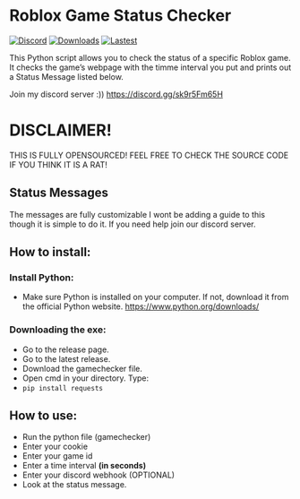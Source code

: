 # Roblox Game Status Checker
[![Discord](https://img.shields.io/discord/1266764255743447121?label=Discord&logo=discord)](https://discord.gg/sk9r5Fm65H)
[![Downloads](https://img.shields.io/github/downloads/kokkoyesyes123/Roblox-Game-Status-Checker/total?color=brightgreen)](https://github.com/kokkoyesyes123/Roblox-Game-Status-Checker/releases/latest)
[![Lastest](https://img.shields.io/github/v/release/kokkoyesyes123/Roblox-Game-Status-Checker?color=orange)](https://github.com/kokkoyesyes123/Roblox-Game-Status-Checker/releases/latest)

This Python script allows you to check the status of a specific Roblox game. It checks the game’s webpage with the timme interval you put and prints out a Status Message listed below.

Join my discord server :))
https://discord.gg/sk9r5Fm65H

# DISCLAIMER!
THIS IS FULLY OPENSOURCED! 
FEEL FREE TO CHECK THE SOURCE CODE IF YOU THINK IT IS A RAT!

## Status Messages
The messages are fully customizable I wont be adding a guide to this though it is simple to do it. If you need help join our discord server.

## How to install:

### Install Python:
- Make sure Python is installed on your computer. If not, download it from the official Python website.
https://www.python.org/downloads/

### Downloading the exe:
- Go to the release page.
- Go to the latest release.
- Download the gamechecker file.
- Open cmd in your directory.
Type:
- ```pip install requests```

## How to use:
- Run the python file (gamechecker)
- Enter your cookie
- Enter your game id
- Enter a time interval **(in seconds)**
- Enter your discord webhook (OPTIONAL)
- Look at the status message.
